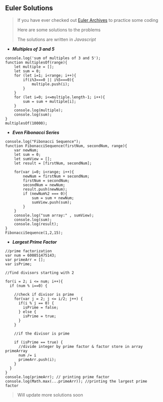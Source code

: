 ## Euler Solutions
> If you have ever checked out [Euler Archives](https://projecteuler.net/archives) to practice some coding  
>
> Here are some solutions to the problems
>
> The solutions are written in *Javascript*

- ***Multiples of 3 and 5***
```
console.log('sum of multiples of 3 and 5');
function multiplesOf(range){
    let multiple = [];
    let sum = 0;
    for (let i=1; i<range; i++){
        if(i%3===0 || i%5===0){
            multiple.push(i);
        }
    }
    for (let i=0; i<=multiple.length-1; i++){
        sum = sum + multiple[i];
    }
    console.log(multiple);
    console.log(sum);
}
multiplesOf(10000);
```

- ***Even Fibonacci Series***

```
console.log("Fibonacci Sequence");
function FibonacciSequence(firstNum, secondNum, range){
    var newNum;
    let sum = 0;
    let sumView = [];
    let result = [firstNum, secondNum];

    for(var i=0; i<range; i++){
        newNum = firstNum + secondNum;
        firstNum = secondNum;
        secondNum = newNum;
        result.push(newNum);
        if (newNum%2 === 0){
            sum = sum + newNum;
            sumView.push(sum);
        }
    }
    console.log("sum array:" , sumView);
    console.log(sum);
    console.log(result);
}
FibonacciSequence(1,2,15);
```
- ***Largest Prime Factor***

```
//prime factorization 
var num = 600851475143;
var primeArr = [];
var isPrime;

//find divisors starting with 2

for(i = 2; i <= num; i++){
  if (num % i==0) {

    //check if divisor is prime
    for(var j = 2; j <= i/2; j++) {
      if(i % j == 0) {
        isPrime = false;
      } else {
        isPrime = true;
      }
    }

    //if the divisor is prime

    if (isPrime == true) {
      //divide integer by prime factor & factor store in array primeArray
      num /= i
      primeArr.push(i);
    }
  }
}
console.log(primeArr); // printing prime factor
console.log(Math.max(...primeArr)); //printing the largest prime factor
```

> Will update more solutions soon

